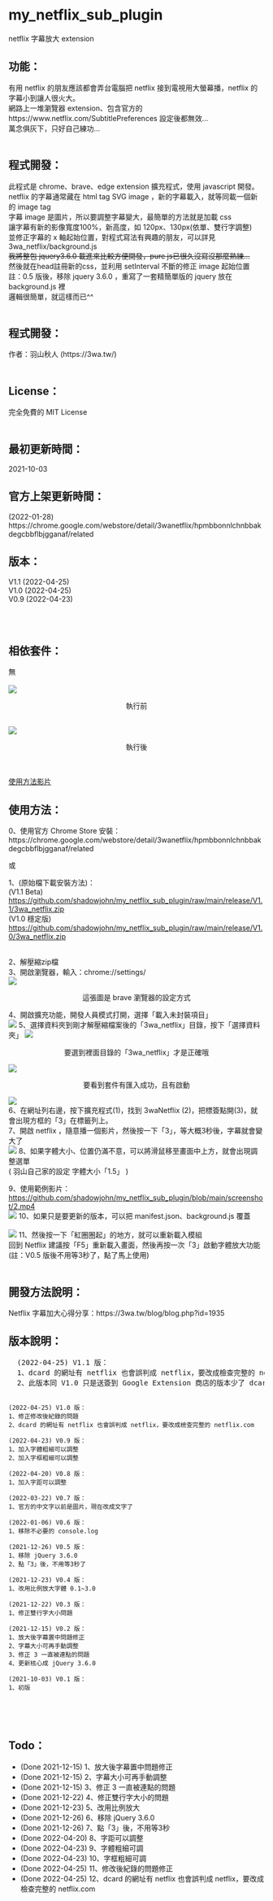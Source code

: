 # my_netflix_sub_plugin
netflix 字幕放大 extension

<h2>功能：</h2>
有用 netflix 的朋友應該都會弄台電腦把 netflix 接到電視用大螢幕播，netflix 的字幕小到讓人很火大。<br>
網路上一堆瀏覽器 extension、包含官方的 https://www.netflix.com/SubtitlePreferences 設定後都無效...<br> 
萬念俱灰下，只好自己練功...<br>
<br>
<h2>程式開發：</h2>
此程式是 chrome、brave、edge extension 擴充程式，使用 javascript 開發。<br>
netflix 的字幕通常藏在 html tag SVG image ，新的字幕載入，就等同載一個新的 image tag<br>
字幕 image 是圖片，所以要調整字幕變大，最簡單的方法就是加載 css<br>
讓字幕有新的影像寬度100%，新高度，如 120px、130px(依單、雙行字調整)<br>
並修正字幕的 x 軸起始位置，對程式寫法有興趣的朋友，可以詳見 3wa_netflix/background.js<br>
<s>我將整包 jquery3.6.0 載進來比較方便開發，pure js已很久沒寫沒那麼熟練...</s><br>
然後就在head註冊新的css，並利用 setInterval 不斷的修正 image 起始位置<br>
註：0.5 版後，移除 jquery 3.6.0 ，重寫了一套精簡單版的 jquery 放在 background.js 裡<br>
邏輯很簡單，就這樣而已^^ 
<br>
<br>
<h2>程式開發：</h2>
作者：羽山秋人 (https://3wa.tw/)
<br>
<br>
<h2>License：</h2>
完全免費的 MIT License
<br>
<br>
<h2>最初更新時間：</h2>
2021-10-03
<br>
<h2>官方上架更新時間：</h2>
(2022-01-28) https://chrome.google.com/webstore/detail/3wanetflix/hpmbbonnlchnbbakdegcbbflbjgganaf/related
<br>
<h2>版本：</h2>
V1.1 (2022-04-25)<br>
V1.0 (2022-04-25)<br>
V0.9 (2022-04-23)

<br><br>
<h2>相依套件：</h2>
無
<br><br>
<img src="screenshot/V02_1.jpg">
<p align="center">執行前</p>
<br>
<img src="screenshot/V02_2.jpg">
<p align="center">執行後</p>
<br>
<br>
<a target="_blank" href="https://github.com/shadowjohn/my_netflix_sub_plugin/blob/main/screenshot/2.mp4">使用方法影片</a>

<h2>使用方法：</h2>
0、使用官方 Chrome Store 安裝：https://chrome.google.com/webstore/detail/3wanetflix/hpmbbonnlchnbbakdegcbbflbjgganaf/related

或

1、(原始檔下載安裝方法)：<br>
(V1.1 Beta) https://github.com/shadowjohn/my_netflix_sub_plugin/raw/main/release/V1.1/3wa_netflix.zip<br>
(V1.0 穩定版) https://github.com/shadowjohn/my_netflix_sub_plugin/raw/main/release/V1.0/3wa_netflix.zip<br>


<br>
2、解壓縮zip檔
<br>
3、開啟瀏覽器，輸入：chrome://settings/
<br>
<img src="screenshot/1.png">
<p align="center">這張圖是 brave 瀏覽器的設定方式</p>
4、開啟擴充功能，開發人員模式打開，選擇「載入未封裝項目」
<br>
<img src="screenshot/2.png">
5、選擇資料夾到剛才解壓縮檔案後的「3wa_netflix」目錄，按下「選擇資料夾」
<img src="screenshot/3.png">
<p align="center">要選到裡面目錄的「3wa_netflix」才是正確哦</p>
<img src="screenshot/5.png">
<p align="center">要看到套件有匯入成功，且有啟動</p>
<img src="screenshot/4.png"><br>
6、在網址列右邊，按下擴充程式(1)，找到 3waNetflix (2)，把標簽點開(3)，就會出現方框的「3」在標籤列上。<br>
7、開啟 netflix ，隨意播一個影片，然後按一下「3」，等大概3秒後，字幕就會變大了<br>

<img src="screenshot/V02_2.jpg">
8、如果字體大小、位置仍滿不意，可以將滑鼠移至畫面中上方，就會出現調整選單<br>
( 羽山自己家的設定 字體大小「1.5」 )

9、使用範例影片：<a target="_blank" href="https://github.com/shadowjohn/my_netflix_sub_plugin/blob/main/screenshot/2.mp4">https://github.com/shadowjohn/my_netflix_sub_plugin/blob/main/screenshot/2.mp4</a>
<br>
<img src="screenshot/7.png">
10、如果只是要更新的版本，可以把 manifest.json、background.js 覆蓋<br>
<br>
<img src="screenshot/6.png">
11、然後按一下「紅圈圈起」的地方，就可以重新載入模組<br>
回到 Netflix 建議按「F5」重新載入畫面，然後再按一次「3」啟動字體放大功能<br>
(註：V0.5 版後不用等3秒了，點了馬上使用)
<br>
<br>
<h2>開發方法說明：</h2>
Netflix 字幕加大心得分享：https://3wa.tw/blog/blog.php?id=1935
<br>
<h2>版本說明：</h2>
<pre>
  (2022-04-25) V1.1 版：
  1、dcard 的網址有 netflix 也會誤判成 netflix，要改成檢查完整的 netflix.com
  2、此版本同 V1.0 只是送簽到 Google Extension 商店的版本少了 dcard 修正，重新發一版
    
    (2022-04-25) V1.0 版：
    1、修正修改後紀錄的問題
    2、dcard 的網址有 netflix 也會誤判成 netflix，要改成檢查完整的 netflix.com
  
    (2022-04-23) V0.9 版：
    1、加入字體粗細可以調整
    2、加入字框粗細可以調整

    (2022-04-20) V0.8 版：
    1、加入字距可以調整
  
    (2022-03-22) V0.7 版：
    1、官方的中文字以前是圖片，現在改成文字了
    
    (2022-01-06) V0.6 版：
    1、移除不必要的 console.log
    
    (2021-12-26) V0.5 版：
    1、移除 jQuery 3.6.0
    2、點「3」後，不用等3秒了
    
    (2021-12-23) V0.4 版：
    1、改用比例放大字體 0.1~3.0
    
    (2021-12-22) V0.3 版：
    1、修正雙行字大小問題
    
    (2021-12-15) V0.2 版：
    1、放大後字幕置中問題修正
    2、字幕大小可再手動調整
    3、修正 3 一直被連點的問題
    4、更新核心成 jQuery 3.6.0
    
    (2021-10-03) V0.1 版：
    1、初版
  
</pre>
<br>  
<h2>Todo：</h2>
<ul>
  <li>(Done 2021-12-15)  1、放大後字幕置中問題修正</li>
  <li>(Done 2021-12-15)  2、字幕大小可再手動調整</li>
  <li>(Done 2021-12-15)  3、修正 3 一直被連點的問題</li>
  <li>(Done 2021-12-22)  4、修正雙行字大小的問題</li>
  <li>(Done 2021-12-23)  5、改用比例放大</li>
  <li>(Done 2021-12-26)  6、移除 jQuery 3.6.0</li>
  <li>(Done 2021-12-26)  7、點「3」後，不用等3秒</li>
  <li>(Done 2022-04-20)  8、字距可以調整</li>
  <li>(Done 2022-04-23)  9、字體粗細可調</li>
  <li>(Done 2022-04-23) 10、字框粗細可調</li>
  <li>(Done 2022-04-25) 11、修改後紀錄的問題修正</li>
  <li>(Done 2022-04-25) 12、dcard 的網址有 netflix 也會誤判成 netflix，要改成檢查完整的 netflix.com</li>  
</ul>
